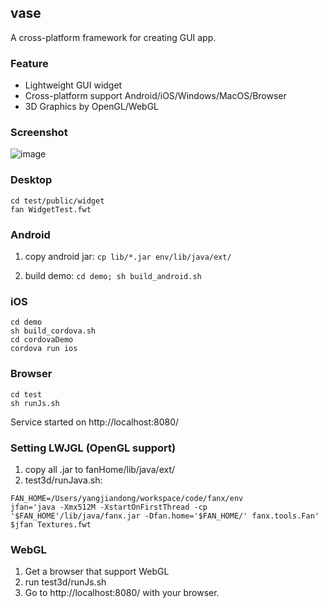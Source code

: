 ## vase

A cross-platform framework for creating GUI app.

### Feature
- Lightweight GUI widget
- Cross-platform support Android/iOS/Windows/MacOS/Browser
- 3D Graphics by OpenGL/WebGL

### Screenshot

![image](https://raw.githubusercontent.com/fanx-dev/vase/master/res/snap.png)


### Desktop
  ```
  cd test/public/widget
  fan WidgetTest.fwt
  ```

### Android
  1. copy android jar:
  ```cp lib/*.jar env/lib/java/ext/```

  2. build demo:
  ```cd demo; sh build_android.sh```

### iOS
  ```
  cd demo
  sh build_cordova.sh
  cd cordovaDemo
  cordova run ios
  ```

### Browser
  ```
  cd test
  sh runJs.sh
  ```
  Service started on http://localhost:8080/

### Setting LWJGL (OpenGL support)
1. copy all .jar to fanHome/lib/java/ext/
2. test3d/runJava.sh:
  ```
  FAN_HOME=/Users/yangjiandong/workspace/code/fanx/env
  jfan='java -Xmx512M -XstartOnFirstThread -cp '$FAN_HOME'/lib/java/fanx.jar -Dfan.home='$FAN_HOME/' fanx.tools.Fan'
  $jfan Textures.fwt
  ```

### WebGL
1. Get a browser that support WebGL
2. run test3d/runJs.sh
3. Go to http://localhost:8080/ with your browser.

